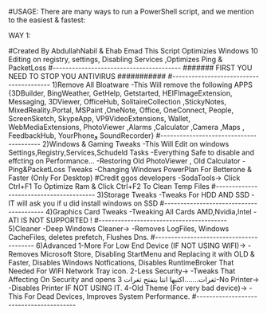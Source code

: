 #USAGE:
There are many ways to run a PowerShell script, and we mention to the easiest & fastest:

WAY 1:


#Created By AbdullahNabil & Ehab Emad
This Script Optimizies Windows 10
Editing on registry, settings, Disabling Services ,Optimizes Ping & PacketLoss
#----------------------------------------
####### FIRST YOU NEED TO STOP YOU ANTIVIRUS ###########
#----------------------------------------
1)Remove All Bloatware
-This Will remove the following APPS
{3DBuilder, BingWeather, GetHelp, Getstarted, HEIFImageExtension, Messaging, 3DViewer, OfficeHub, SolitaireCollection ,StickyNotes, MixedReality.Portal, MSPaint ,OneNote, Office, OneConnect, People, ScreenSketch, SkypeApp, VP9VideoExtensions, Wallet, WebMediaExtensions, PhotoViewer ,Alarms ,Calculator ,Camera ,Maps , FeedbackHub, YourPhoneو SoundRecorder}
#----------------------------------------
2)Windows & Gaming Tweaks
-This Will Edit on windows Settings,Registry,Services,Schudeld Tasks
-Everything Safe to disable and effcting on Performance...
-Restoring Old PhotoViewer , Old Calculator
-Ping&PacketLoss Tweaks
-Changing Windows PowerPlan For Betterone & Faster (Only For Desktop) #Credit ggos developers
-SodaTools-> Click Ctrl+F1 To Optimize Ram & Click Ctrl+F2 To Clean Temp Files
#----------------------------------------
3)Storage Tweaks
-Tweaks For HDD AND SSD
-IT will ask you if u did install windows on SSD
#----------------------------------------
4)Graphics Card Tweaks
-Tweaking All Cards AMD,Nvidia,Intel
-ATI IS NOT SUPPORTED !
#----------------------------------------
5)Cleaner
-Deep Windows Cleaner->
-Removes LogFiles, Windows CacheFiles, deletes prefetch, Flushes Dns.
#----------------------------------------
6)Advanced
1-More For Low End Device (IF NOT USING WIFI)->
-Removes Microsoft Store, Disabling StartMenu and Replacing it with OLD & Faster, Disables Windows Notfications, Disables RuntimeBroker That Needed For WIFI Network Tray icon.
2-Less Security->
-Tweaks That Affecting On Security and opens ثغرات.......اكتبها انتا بتفتح ثغرات 
3-No Printer->
-Disables Printer IF NOT USING IT.
4-Old Theme (For very bad device)->
-This For Dead Devices, Improves System Performance.
#----------------------------------------
